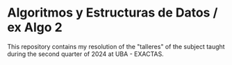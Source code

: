 # Algoritmos y Estructuras de Datos / ex Algo 2

This repository contains my resolution of the "talleres" of the subject taught during the second quarter of 2024 at UBA - EXACTAS.
